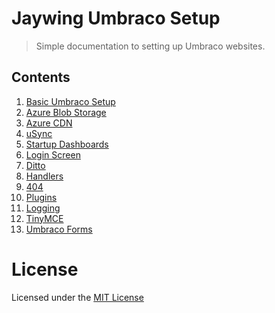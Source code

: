 # Jaywing Umbraco Setup
> Simple documentation to setting up Umbraco websites. 

## Contents
1. [Basic Umbraco Setup](sections/basicumbracosetup.md)
2. [Azure Blob Storage](sections/azureblobstorage.md)
3. [Azure CDN](sections/azurecdn.md)
4. [uSync](sections/usync.md)
5. [Startup Dashboards](sections/startupdashboards.md)
6. [Login Screen](sections/loginscreen.md)
7. [Ditto](sections/ditto.md)
8. [Handlers](sections/handlers.md)
9. [404](sections/404.md)
10. [Plugins](sections/plugins.md)
11. [Logging](sections/logging.md)
12. [TinyMCE](sections/tinymce.md)
13. [Umbraco Forms](sections/umbracoforms.md)

# License
Licensed under the [MIT License](LICENSE.md)
